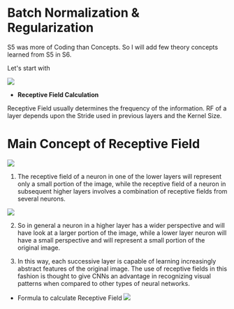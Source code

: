 # Batch Normalization & Regularization

S5 was more of Coding than Concepts. So I will add few theory concepts learned from S5 in S6.


Let's start with


![](https://blog.aryatra.com/wp-content/uploads/2017/02/Problem-Solving-Albert-Einstein-Quotes.jpg)

* **Receptive Field Calculation**


Receptive Field usually determines the frequency of the information. RF of a layer depends upon the Stride used in previous layers and the Kernel Size. 


# Main Concept of Receptive Field

![](https://miro.medium.com/max/2188/1*YpXrr8bN5XyqOlztKPHvDw@2x.png)


1. The receptive field of a neuron in one of the lower layers will represent only a small portion of the image, while the receptive field of a neuron in subsequent higher layers involves a combination of receptive fields from several neurons. 

![](https://imgs.developpaper.com/imgs/Q4wXPf.png)

2. So in general a neuron in a higher layer has a wider perspective and will have look at a larger portion of the image, while a lower layer neuron will have a small perspective and will represent a small portion of the original image. 

3. In this way, each successive layer is capable of learning increasingly abstract features of the original image. The use of receptive fields in this fashion is thought to give CNNs an advantage in recognizing visual patterns when compared to other types of neural networks.

* Formula to calculate Receptive Field
![](https://i0.wp.com/syncedreview.com/wp-content/uploads/2017/05/32.png?resize=372%2C171&ssl=1)
